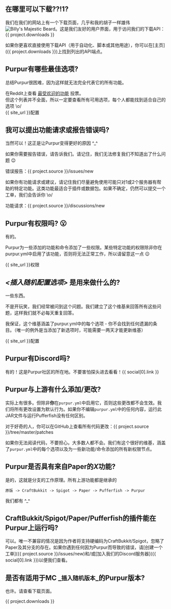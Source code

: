 ## 在哪里可以下载??!1?

我们在我们的网站上有一个下载页面，几乎和我的胡子一样雄伟 ![Billy's Majestic Beard](https://cdn.discordapp.com/emojis/768978823655063602.png?size=16)。这是我们友好的用户界面，用于访问我们的下载API：{{ project.downloads }}

如果你更喜欢直接使用下载API（用于自动化、脚本或其他用途），你可以在[主页]({{ project.downloads }})上找到列出的API端点。

## Purpur有哪些最佳选项?

总结Purpur很困难，因为这样就无法完全代表它的所有功能。

在Reddit上查看 [最受欢迎的功能](https://www.reddit.com/r/admincraft/comments/pbx5le/what_is_your_favorite_purpur_feature/) 投票。  
但这个列表并不全面，所以一定要查看所有可用选项，每个人都能找到适合自己的选项 \o/  
{{ site_url }}配置

## 我可以提出功能请求或报告错误吗?

当然可以！这正是让Purpur变得更好的原因 ^_^

如果你需要报告错误，请告诉我们。请记住，我们无法修复我们不知道出了什么问题 :wink:

错误报告：{{ project.source }}/issues/new

如果你有功能请求或建议，请记住我们尽量避免使用可能只对1或2个服务器有帮助的特定功能。这类功能最适合于插件或数据包。如果不确定，仍然可以提交一个工单，我们会告诉你 \o/

功能请求：{{ project.source }}/discussions/new

## Purpur有权限吗? :open_mouth:

有的。

Purpur为一些添加的功能和命令添加了一些权限。某些特定功能的权限除非你在purpur.yml中启用了该功能，否则将无法正常工作，所以请留意这一点 :wink:

{{ site_url }}权限

## *&lt;插入随机配置选项>* 是用来做什么的?

一些东西。

不是开玩笑，我们经常被问到这个问题。我们建立了这个维基来回答所有这些问题，这样我们就不必每天重复回答。

我保证，这个维基涵盖了purpur.yml中的每个选项 - 你不会找到任何遗漏的条目。（唯一的例外是当添加了新选项时，可能需要一两天才能更新维基）

{{ site_url }}配置

## Purpur有Discord吗?

有的！这是Purpur社区的所在地。不要害怕探头进去看看！{{ social[0].link }}

## Purpur与上游有什么添加/更改?

实际上有很多。但除非**你**在`purpur.yml`中启用它，否则这些更改都不会生效。我们将所有更改设置为默认行为。如果你不编辑`purpur.yml`中的任何内容，运行此JAR文件与运行Pufferfish没有任何区别。

对于好奇的人，你可以在GitHub上查看所有代码更改：{{ project.source }}/tree/master/patches

如果你无法阅读代码，不要担心。大多数人都不会。我们有这个很好的维基，涵盖了`purpur.yml`中的每个选项以及为一些新功能/命令添加的所有新权限节点。

## Purpur是否具有来自Paper的*X*功能?

是的，这就是分支的工作原理。所有上游功能都是继承的

`原版 -> CraftBukkit -> Spigot -> Paper -> Pufferfish -> Purpur`

我们都有 ^_^

## CraftBukkit/Spigot/Paper/Pufferfish的插件能在Purpur上运行吗?

可以。唯一不兼容的情况是因为作者将支持硬编码为CraftBukkit/Spigot，忽略了Paper及其分支的存在。如果你遇到任何因为Purpur而导致的错误，请[创建一个工单]({{ project.source }}/issues/new)和/或[加入我们的Discord服务器]({{ social[0].link }})以便我们查看。

## 是否有适用于MC _`插入随机版本`_的Purpur版本?
也许。请查看下载页面。

{{ project.downloads }}